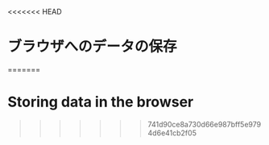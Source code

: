 
<<<<<<< HEAD
# ブラウザへのデータの保存
=======
# Storing data in the browser
>>>>>>> 741d90ce8a730d66e987bff5e9794d6e41cb2f05
